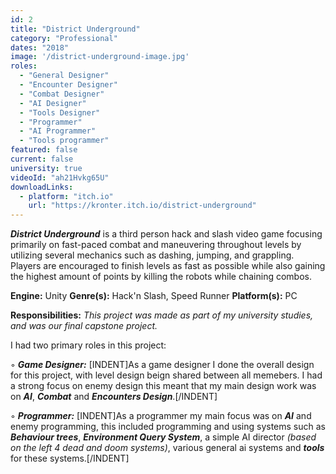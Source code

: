 ```yaml
---
id: 2
title: "District Underground"
category: "Professional"
dates: "2018"
image: '/district-underground-image.jpg'
roles: 
  - "General Designer"
  - "Encounter Designer"
  - "Combat Designer"
  - "AI Designer"
  - "Tools Designer"
  - "Programmer"
  - "AI Programmer"
  - "Tools programmer"
featured: false
current: false
university: true
videoId: "ah21Hvkg65U"
downloadLinks:
  - platform: "itch.io"
    url: "https://kronter.itch.io/district-underground"
---
```

***District Underground*** is a third person hack and slash video game focusing primarily on fast-paced combat and maneuvering throughout levels by utilizing several mechanics such as dashing, jumping, and grappling. Players are encouraged to finish levels as fast as possible while also gaining the highest amount of points by killing the robots while chaining combos.


**Engine:** Unity
**Genre(s):** Hack'n Slash, Speed Runner 
**Platform(s):** PC

**​Responsibilities:**
*This project was made as part of my university studies, and was our final capstone project.*

I had two primary roles in this project:

◦ ***Game Designer:***
[INDENT]As a game designer I done the overall design for this project, with level design beign shared between all memebers. 
I had a strong focus on enemy design this meant that my main design work was on ***AI***, ***Combat*** and ***Encounters Design***.[/INDENT] 

◦ ***Programmer:***
[INDENT]As a programmer my main focus was on ***AI*** and enemy programming, this included programming and using systems such as ***Behaviour trees***, ***Environment Query System***, a simple AI director *(based on the left 4 dead and doom systems)*, various general ai systems and ***tools*** for these systems.[/INDENT]
